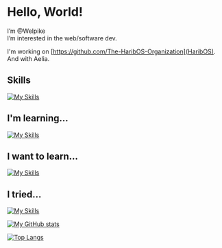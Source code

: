 # Hello, World!

I’m @Welpike  
I’m interested in the web/software dev.

I'm working on [https://github.com/The-HaribOS-Organization](HaribOS). And with Aelia.

## Skills
[![My Skills](https://skillicons.dev/icons?i=python,django,html,css,js,php,git,github)](https://skillicons.dev)

## I'm learning...
[![My Skills](https://skillicons.dev/icons?i=godot,java,nodejs,adonis,ts,svelte,laravel,cpp)](https://skillicons.dev)

## I want to learn...
[![My Skills](https://skillicons.dev/icons?i=haskell,alpinejs,ruby,symfony,docker,githubactions,gitlab)](https://skillicons.dev)

## I tried...
[![My Skills](https://skillicons.dev/icons?i=go,rust,kotlin)](https://skillicons.dev)

[![My GitHub stats](https://github-readme-stats.vercel.app/api?username=Welpike&show_icons=true&theme=radical)](https://github.com/Welpike)

[![Top Langs](https://github-readme-stats.vercel.app/api/top-langs/?username=Welpike&hide=html,makefile&layout=compact)](https://github.com/Welpike)
